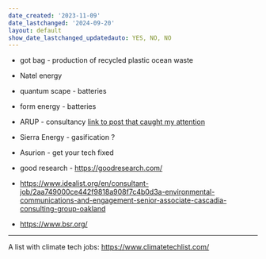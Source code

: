 ```yaml
---
date_created: '2023-11-09'
date_lastchanged: '2024-09-20'
layout: default
show_date_lastchanged_updatedauto: YES, NO, NO
---
```


- got bag - production of recycled plastic ocean waste

- Natel energy 
- quantum scape - batteries
- form energy - batteries

- ARUP - consultancy [link to post that caught my attention](https://www.linkedin.com/posts/usd-masters-engineering-sustainability-health_the-end-of-human-centred-design-is-here-activity-7128737982311735296-3MpV?utm_source=share&utm_medium=member_desktop)


- Sierra Energy - gasification ?

- Asurion - get your tech fixed

- good research - https://goodresearch.com/
- https://www.idealist.org/en/consultant-job/2aa749000ce442f9818a908f7c4b0d3a-environmental-communications-and-engagement-senior-associate-cascadia-consulting-group-oakland
- https://www.bsr.org/

______________
A list with climate tech jobs: https://www.climatetechlist.com/


